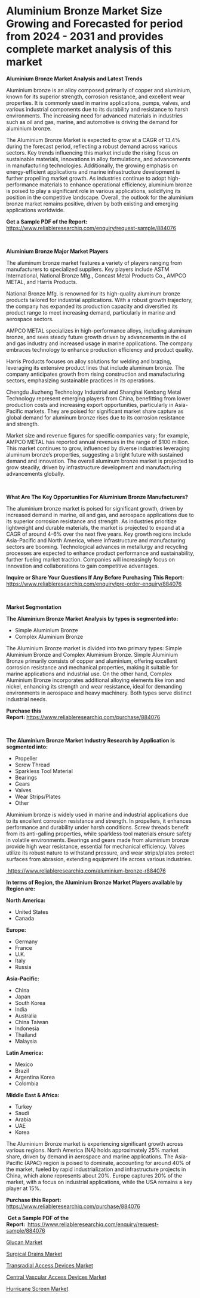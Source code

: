 <p><h1>Aluminium Bronze Market Size Growing and Forecasted for period from 2024 - 2031 and provides complete market analysis of this market</h1></p><p><strong>Aluminium Bronze Market Analysis and Latest Trends</strong></p>
<p><p>Aluminium bronze is an alloy composed primarily of copper and aluminium, known for its superior strength, corrosion resistance, and excellent wear properties. It is commonly used in marine applications, pumps, valves, and various industrial components due to its durability and resistance to harsh environments. The increasing need for advanced materials in industries such as oil and gas, marine, and automotive is driving the demand for aluminium bronze.</p><p>The Aluminium Bronze Market is expected to grow at a CAGR of 13.4% during the forecast period, reflecting a robust demand across various sectors. Key trends influencing this market include the rising focus on sustainable materials, innovations in alloy formulations, and advancements in manufacturing technologies. Additionally, the growing emphasis on energy-efficient applications and marine infrastructure development is further propelling market growth. As industries continue to adopt high-performance materials to enhance operational efficiency, aluminium bronze is poised to play a significant role in various applications, solidifying its position in the competitive landscape. Overall, the outlook for the aluminium bronze market remains positive, driven by both existing and emerging applications worldwide.</p></p>
<p><strong>Get a Sample PDF of the Report:&nbsp;</strong> <a href="https://www.reliableresearchiq.com/enquiry/request-sample/884076?utm_campaign=1088&utm_medium=2&utm_source=Github&utm_content=ia&utm_term=07112024&utm_id=aluminium-bronze">https://www.reliableresearchiq.com/enquiry/request-sample/884076</a></p>
<p>&nbsp;</p>
<p><strong>Aluminium Bronze Major Market Players</strong></p>
<p><p>The aluminum bronze market features a variety of players ranging from manufacturers to specialized suppliers. Key players include ASTM International, National Bronze Mfg., Concast Metal Products Co., AMPCO METAL, and Harris Products. </p><p>National Bronze Mfg. is renowned for its high-quality aluminum bronze products tailored for industrial applications. With a robust growth trajectory, the company has expanded its production capacity and diversified its product range to meet increasing demand, particularly in marine and aerospace sectors. </p><p>AMPCO METAL specializes in high-performance alloys, including aluminum bronze, and sees steady future growth driven by advancements in the oil and gas industry and increased usage in marine applications. The company embraces technology to enhance production efficiency and product quality.</p><p>Harris Products focuses on alloy solutions for welding and brazing, leveraging its extensive product lines that include aluminum bronze. The company anticipates growth from rising construction and manufacturing sectors, emphasizing sustainable practices in its operations.</p><p>Chengdu Jiuzheng Technology Industrial and Shanghai Kenbang Metal Technology represent emerging players from China, benefitting from lower production costs and increasing export opportunities, particularly in Asia-Pacific markets. They are poised for significant market share capture as global demand for aluminum bronze rises due to its corrosion resistance and strength.</p><p>Market size and revenue figures for specific companies vary; for example, AMPCO METAL has reported annual revenues in the range of $100 million. This market continues to grow, influenced by diverse industries leveraging aluminum bronze’s properties, suggesting a bright future with sustained demand and innovation. The overall aluminum bronze market is projected to grow steadily, driven by infrastructure development and manufacturing advancements globally.</p></p>
<p>&nbsp;</p>
<p><strong>What Are The Key Opportunities For Aluminium Bronze Manufacturers?</strong></p>
<p><p>The aluminium bronze market is poised for significant growth, driven by increased demand in marine, oil and gas, and aerospace applications due to its superior corrosion resistance and strength. As industries prioritize lightweight and durable materials, the market is projected to expand at a CAGR of around 4-6% over the next five years. Key growth regions include Asia-Pacific and North America, where infrastructure and manufacturing sectors are booming. Technological advances in metallurgy and recycling processes are expected to enhance product performance and sustainability, further fueling market traction. Companies will increasingly focus on innovation and collaborations to gain competitive advantages.</p></p>
<p><strong>Inquire or Share Your Questions If Any Before Purchasing This Report:</strong> <a href="https://www.reliableresearchiq.com/enquiry/pre-order-enquiry/884076?utm_campaign=1088&utm_medium=2&utm_source=Github&utm_content=ia&utm_term=07112024&utm_id=aluminium-bronze">https://www.reliableresearchiq.com/enquiry/pre-order-enquiry/884076</a></p>
<p>&nbsp;</p>
<p><strong>Market Segmentation</strong></p>
<p><strong>The Aluminium Bronze Market Analysis by types is segmented into:</strong></p>
<p><ul><li>Simple Aluminium Bronze</li><li>Complex Aluminium Bronze</li></ul></p>
<p><p>The Aluminium Bronze market is divided into two primary types: Simple Aluminium Bronze and Complex Aluminium Bronze. Simple Aluminium Bronze primarily consists of copper and aluminium, offering excellent corrosion resistance and mechanical properties, making it suitable for marine applications and industrial use. On the other hand, Complex Aluminium Bronze incorporates additional alloying elements like iron and nickel, enhancing its strength and wear resistance, ideal for demanding environments in aerospace and heavy machinery. Both types serve distinct industrial needs.</p></p>
<p><strong>Purchase this Report:&nbsp;</strong><a href="https://www.reliableresearchiq.com/purchase/884076?utm_campaign=1088&utm_medium=2&utm_source=Github&utm_content=ia&utm_term=07112024&utm_id=aluminium-bronze">https://www.reliableresearchiq.com/purchase/884076</a></p>
<p>&nbsp;</p>
<p><strong>The Aluminium Bronze Market Industry Research by Application is segmented into:</strong></p>
<p><ul><li>Propeller</li><li>Screw Thread</li><li>Sparkless Tool Material</li><li>Bearings</li><li>Gears</li><li>Valves</li><li>Wear Strips/Plates</li><li>Other</li></ul></p>
<p><p>Aluminium bronze is widely used in marine and industrial applications due to its excellent corrosion resistance and strength. In propellers, it enhances performance and durability under harsh conditions. Screw threads benefit from its anti-galling properties, while sparkless tool materials ensure safety in volatile environments. Bearings and gears made from aluminium bronze provide high wear resistance, essential for mechanical efficiency. Valves utilize its robust nature to withstand pressure, and wear strips/plates protect surfaces from abrasion, extending equipment life across various industries.</p></p>
<p><a href="https://www.reliableresearchiq.com/aluminium-bronze-r884076?utm_campaign=1088&utm_medium=2&utm_source=Github&utm_content=ia&utm_term=07112024&utm_id=aluminium-bronze">&nbsp;https://www.reliableresearchiq.com/aluminium-bronze-r884076</a></p>
<p><strong>In terms of Region, the Aluminium Bronze Market Players available by Region are:</strong></p>
<p>
    <p> <strong> North America: </strong>
        <ul>
            <li>United States</li>
            <li>Canada</li>
        </ul>
        </p> 
    <p> <strong> Europe: </strong>
        <ul>
            <li>Germany</li>
            <li>France</li>
            <li>U.K.</li>
            <li>Italy</li>
            <li>Russia</li>
        </ul>
        </p> 
    <p> <strong> Asia-Pacific: </strong>
        <ul>
            <li>China</li>
            <li>Japan</li>
            <li>South Korea</li>
            <li>India</li>
            <li>Australia</li>
            <li>China Taiwan</li>
            <li>Indonesia</li>
            <li>Thailand</li>
            <li>Malaysia</li>
        </ul>
        </p> 
    <p> <strong> Latin America: </strong>
        <ul>
            <li>Mexico</li>
            <li>Brazil</li>
            <li>Argentina Korea</li>
            <li>Colombia</li>
        </ul>
        </p> 
    <p> <strong> Middle East & Africa: </strong>
        <ul>
            <li>Turkey</li>
            <li>Saudi</li>
            <li>Arabia</li>
            <li>UAE</li>
            <li>Korea</li>
        </ul>
    </p>
    </p>
<p><p>The Aluminium Bronze market is experiencing significant growth across various regions. North America (NA) holds approximately 25% market share, driven by demand in aerospace and marine applications. The Asia-Pacific (APAC) region is poised to dominate, accounting for around 40% of the market, fueled by rapid industrialization and infrastructure projects in China, which alone represents about 20%. Europe captures 20% of the market, with a focus on industrial applications, while the USA remains a key player at 15%.</p></p>
<p><strong>Purchase this Report: </strong><a href="https://www.reliableresearchiq.com/purchase/884076?utm_campaign=1088&utm_medium=2&utm_source=Github&utm_content=ia&utm_term=07112024&utm_id=aluminium-bronze">https://www.reliableresearchiq.com/purchase/884076</a></p>
<p>&nbsp;<strong>Get a Sample PDF of the Report:&nbsp;&nbsp;</strong><a href="https://www.reliableresearchiq.com/enquiry/request-sample/884076?utm_campaign=1088&utm_medium=2&utm_source=Github&utm_content=ia&utm_term=07112024&utm_id=aluminium-bronze">https://www.reliableresearchiq.com/enquiry/request-sample/884076</a></p>
<p><strong></strong></p>
<p><p><a href="https://github.com/wanvigsqmunsenr/Market-Research-Report-List-1/blob/main/glucan-market.md?utm_campaign=1088&utm_medium=2&utm_source=Github&utm_content=ia&utm_term=07112024&utm_id=aluminium-bronze">Glucan Market</a></p><p><a href="https://issuu.com/reportprime-2/docs/surgical-drains-market-size-2030.pp_7a060a726c17aa?utm_campaign=1088&utm_medium=2&utm_source=Github&utm_content=ia&utm_term=07112024&utm_id=aluminium-bronze">Surgical Drains Market</a></p><p><a href="https://issuu.com/reportprime-2/docs/transradial-access-devices-market-s_705e554fae7574?utm_campaign=1088&utm_medium=2&utm_source=Github&utm_content=ia&utm_term=07112024&utm_id=aluminium-bronze">Transradial Access Devices Market</a></p><p><a href="https://issuu.com/reportprime-2/docs/central-vascular-access-devices-mar_250df4a0ebae62?utm_campaign=1088&utm_medium=2&utm_source=Github&utm_content=ia&utm_term=07112024&utm_id=aluminium-bronze">Central Vascular Access Devices Market</a></p><p><a href="https://github.com/rovj3gerson/Market-Research-Report-List-1/blob/main/hurricane-screen-market.md?utm_campaign=1088&utm_medium=2&utm_source=Github&utm_content=ia&utm_term=07112024&utm_id=aluminium-bronze">Hurricane Screen Market</a></p></p>
